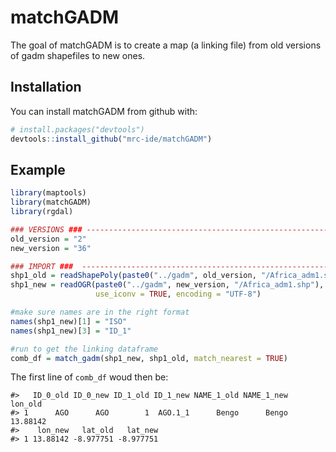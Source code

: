 
<!-- README.md is generated from README.Rmd. Please edit that file -->
matchGADM
=========

The goal of matchGADM is to create a map (a linking file) from old versions of gadm shapefiles to new ones.

Installation
------------

You can install matchGADM from github with:

``` r
# install.packages("devtools")
devtools::install_github("mrc-ide/matchGADM")
```

Example
-------

``` r
library(maptools)
library(matchGADM)
library(rgdal)

### VERSIONS ### --------------------------------------------------------------------------------------------
old_version = "2"
new_version = "36"

### IMPORT ###  ---------------------------------------------------------------------------------------------
shp1_old = readShapePoly(paste0("../gadm", old_version, "/Africa_adm1.shp"))
shp1_new = readOGR(paste0("../gadm", new_version, "/Africa_adm1.shp"),
                   use_iconv = TRUE, encoding = "UTF-8")

#make sure names are in the right format
names(shp1_new)[1] = "ISO"
names(shp1_new)[3] = "ID_1"

#run to get the linking dataframe
comb_df = match_gadm(shp1_new, shp1_old, match_nearest = TRUE)
```

The first line of `comb_df` woud then be:

    #>   ID_0_old ID_0_new ID_1_old ID_1_new NAME_1_old NAME_1_new  lon_old
    #> 1      AGO      AGO        1  AGO.1_1      Bengo      Bengo 13.88142
    #>    lon_new   lat_old   lat_new
    #> 1 13.88142 -8.977751 -8.977751
